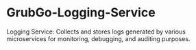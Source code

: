 # GrubGo-Logging-Service
Logging Service: Collects and stores logs generated by various microservices for monitoring, debugging, and auditing purposes.
